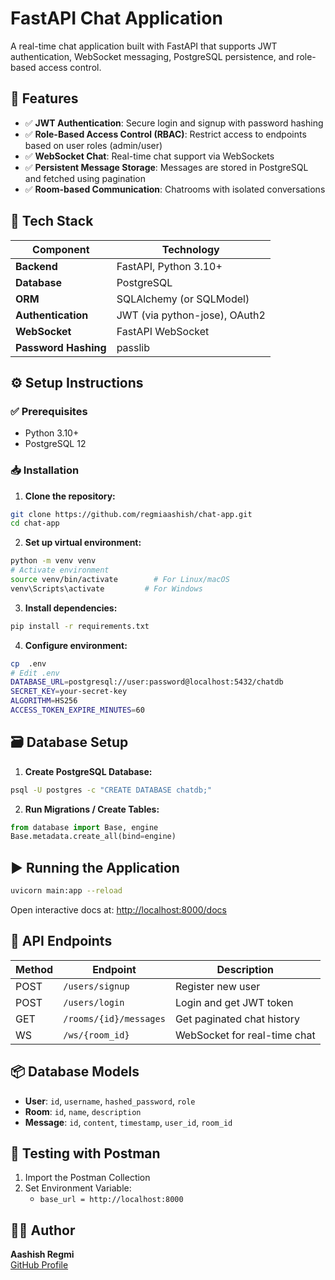 
# FastAPI Chat Application

A real-time chat application built with FastAPI that supports JWT authentication, WebSocket messaging, PostgreSQL persistence, and role-based access control.

## 🚀 Features

- ✅ **JWT Authentication**: Secure login and signup with password hashing
- ✅ **Role-Based Access Control (RBAC)**: Restrict access to endpoints based on user roles (admin/user)
- ✅ **WebSocket Chat**: Real-time chat support via WebSockets
- ✅ **Persistent Message Storage**: Messages are stored in PostgreSQL and fetched using pagination
- ✅ **Room-based Communication**: Chatrooms with isolated conversations
  
## 🧱 Tech Stack

| Component         | Technology         |
|------------------|--------------------|
| **Backend**      | FastAPI, Python 3.10+ |
| **Database**     | PostgreSQL          |
| **ORM**          | SQLAlchemy (or SQLModel) |
| **Authentication** | JWT (via python-jose), OAuth2 |
| **WebSocket**    | FastAPI WebSocket |
| **Password Hashing** | passlib         |


## ⚙️ Setup Instructions

### ✅ Prerequisites

- Python 3.10+
- PostgreSQL 12


### 📥 Installation

1. **Clone the repository:**
```bash
git clone https://github.com/regmiaashish/chat-app.git
cd chat-app
```

2. **Set up virtual environment:**
```bash
python -m venv venv
# Activate environment
source venv/bin/activate        # For Linux/macOS
venv\Scripts\activate         # For Windows
```

3. **Install dependencies:**
```bash
pip install -r requirements.txt
```

4. **Configure environment:**
```bash
cp  .env
# Edit .env
DATABASE_URL=postgresql://user:password@localhost:5432/chatdb
SECRET_KEY=your-secret-key
ALGORITHM=HS256
ACCESS_TOKEN_EXPIRE_MINUTES=60
```

## 🗃️ Database Setup

1. **Create PostgreSQL Database:**
```bash
psql -U postgres -c "CREATE DATABASE chatdb;"
```

2. **Run Migrations / Create Tables:**
```python
from database import Base, engine
Base.metadata.create_all(bind=engine)
```

## ▶️ Running the Application

```bash
uvicorn main:app --reload
```

Open interactive docs at: [http://localhost:8000/docs](http://localhost:8000/docs)

## 🔐 API Endpoints

| Method | Endpoint                | Description                     |
|--------|-------------------------|---------------------------------|
| POST   | `/users/signup`         | Register new user               |
| POST   | `/users/login`          | Login and get JWT token         |
| GET    | `/rooms/{id}/messages`  | Get paginated chat history      |
| WS     | `/ws/{room_id}`         | WebSocket for real-time chat    |

## 📦 Database Models

- **User**: `id`, `username`, `hashed_password`, `role`
- **Room**: `id`, `name`, `description`
- **Message**: `id`, `content`, `timestamp`, `user_id`, `room_id`

## 🧪 Testing with Postman

1. Import the Postman Collection
2. Set Environment Variable:
   - `base_url = http://localhost:8000`


## 🧑‍💻 Author

**Aashish Regmi**  
[GitHub Profile](https://github.com/regmiaashish)

